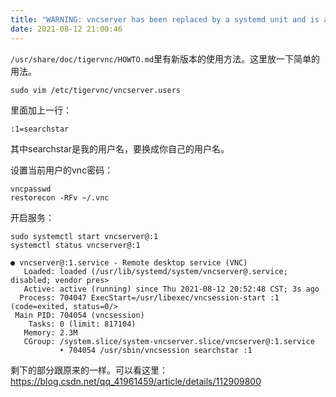 ```yaml
---
title: "WARNING: vncserver has been replaced by a systemd unit and is about to be removed in future releases"
date: 2021-08-12 21:00:46
---
```


```/usr/share/doc/tigervnc/HOWTO.md```里有新版本的使用方法。这里放一下简单的用法。

```shell
sudo vim /etc/tigervnc/vncserver.users
```

里面加上一行：

```
:1=searchstar
```

其中searchstar是我的用户名，要换成你自己的用户名。

设置当前用户的vnc密码：

```shell
vncpasswd
restorecon -RFv ~/.vnc
```

开启服务：

```shell
sudo systemctl start vncserver@:1
systemctl status vncserver@:1
```

```
● vncserver@:1.service - Remote desktop service (VNC)
   Loaded: loaded (/usr/lib/systemd/system/vncserver@.service; disabled; vendor pres>
   Active: active (running) since Thu 2021-08-12 20:52:48 CST; 3s ago
  Process: 704047 ExecStart=/usr/libexec/vncsession-start :1 (code=exited, status=0/>
 Main PID: 704054 (vncsession)
    Tasks: 0 (limit: 817104)
   Memory: 2.3M
   CGroup: /system.slice/system-vncserver.slice/vncserver@:1.service
           ‣ 704054 /usr/sbin/vncsession searchstar :1
```

剩下的部分跟原来的一样。可以看这里：
<https://blog.csdn.net/qq_41961459/article/details/112909800>
